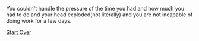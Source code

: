You couldn't handle the pressure of the time you had and how much you had to do and your head exploded(not literally) and you are not incapable of doing work for a few days.

[Start Over](../HavingHwDue.md)

